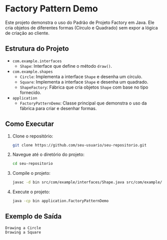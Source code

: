 # Factory Pattern Demo

Este projeto demonstra o uso do Padrão de Projeto Factory em Java. Ele cria objetos de diferentes formas (Círculo e Quadrado) sem expor a lógica de criação ao cliente.

## Estrutura do Projeto

- `com.example.interfaces`
  - `Shape`: Interface que define o método `draw()`.
- `com.example.shapes`
  - `Circle`: Implementa a interface `Shape` e desenha um círculo.
  - `Square`: Implementa a interface `Shape` e desenha um quadrado.
  - `ShapeFactory`: Fábrica que cria objetos `Shape` com base no tipo fornecido.
- `application`
  - `FactoryPatternDemo`: Classe principal que demonstra o uso da fábrica para criar e desenhar formas.

## Como Executar

1. Clone o repositório:
    ```sh
    git clone https://github.com/seu-usuario/seu-repositorio.git
    ```
2. Navegue até o diretório do projeto:
    ```sh
    cd seu-repositorio
    ```
3. Compile o projeto:
    ```sh
    javac -d bin src/com/example/interfaces/Shape.java src/com/example/shapes/Circle.java src/com/example/shapes/Square.java src/com/example/shapes/ShapeFactory.java src/application/FactoryPatternDemo.java
    ```
4. Execute o projeto:
    ```sh
    java -cp bin application.FactoryPatternDemo
    ```

## Exemplo de Saída

```plaintext
Drawing a Circle
Drawing a Square
